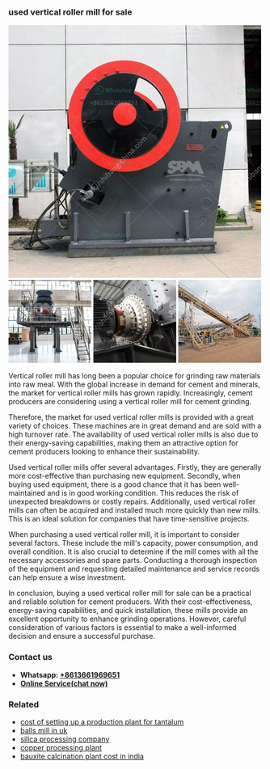 <h3>used vertical roller mill for sale</h3><img src='1708589073.jpg' alt=''><p>Vertical roller mill has long been a popular choice for grinding raw materials into raw meal. With the global increase in demand for cement and minerals, the market for vertical roller mills has grown rapidly. Increasingly, cement producers are considering using a vertical roller mill for cement grinding.</p><p>Therefore, the market for used vertical roller mills is provided with a great variety of choices. These machines are in great demand and are sold with a high turnover rate. The availability of used vertical roller mills is also due to their energy-saving capabilities, making them an attractive option for cement producers looking to enhance their sustainability.</p><p>Used vertical roller mills offer several advantages. Firstly, they are generally more cost-effective than purchasing new equipment. Secondly, when buying used equipment, there is a good chance that it has been well-maintained and is in good working condition. This reduces the risk of unexpected breakdowns or costly repairs. Additionally, used vertical roller mills can often be acquired and installed much more quickly than new mills. This is an ideal solution for companies that have time-sensitive projects.</p><p>When purchasing a used vertical roller mill, it is important to consider several factors. These include the mill's capacity, power consumption, and overall condition. It is also crucial to determine if the mill comes with all the necessary accessories and spare parts. Conducting a thorough inspection of the equipment and requesting detailed maintenance and service records can help ensure a wise investment.</p><p>In conclusion, buying a used vertical roller mill for sale can be a practical and reliable solution for cement producers. With their cost-effectiveness, energy-saving capabilities, and quick installation, these mills provide an excellent opportunity to enhance grinding operations. However, careful consideration of various factors is essential to make a well-informed decision and ensure a successful purchase.</p><h3>Contact us</h3><ul><li><strong>Whatsapp:&nbsp;<a href="https://wa.me/8613661969651">+8613661969651</a></strong></li><li><a href="https://swt.shibang-china.com/?git&amp;zhl&amp;used vertical roller mill for sale"><strong>Online Service(chat now)</strong></a></li></ul><h3>Related</h3><ul><li><a href='cost of setting up a production plant for tantalum.md'>cost of setting up a production plant for tantalum</a></li><li><a href='balls mill in uk.md'>balls mill in uk</a></li><li><a href='silica processing company.md'>silica processing company</a></li><li><a href='copper processing plant.md'>copper processing plant</a></li><li><a href='bauxite calcination plant cost in india.md'>bauxite calcination plant cost in india</a></li></ul>